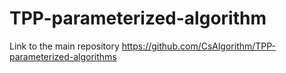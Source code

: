 # TPP-parameterized-algorithm
Link to the main repository
https://github.com/CsAlgorithm/TPP-parameterized-algorithms
